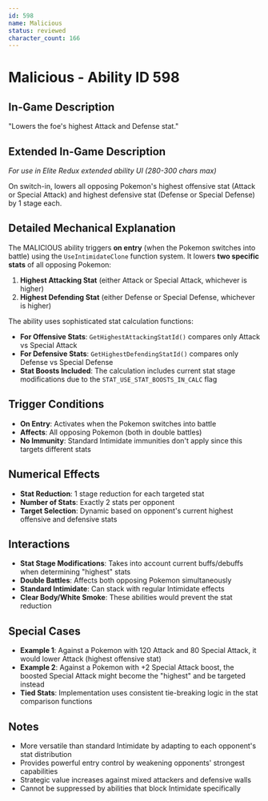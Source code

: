 ```yaml
---
id: 598
name: Malicious
status: reviewed
character_count: 166
---
```


# Malicious - Ability ID 598

## In-Game Description
"Lowers the foe's highest Attack and Defense stat."

## Extended In-Game Description
*For use in Elite Redux extended ability UI (280-300 chars max)*

On switch-in, lowers all opposing Pokemon's highest offensive stat (Attack or Special Attack) and highest defensive stat (Defense or Special Defense) by 1 stage each. 

## Detailed Mechanical Explanation

The MALICIOUS ability triggers **on entry** (when the Pokemon switches into battle) using the `UseIntimidateClone` function system. It lowers **two specific stats** of all opposing Pokemon:

1. **Highest Attacking Stat** (either Attack or Special Attack, whichever is higher)
2. **Highest Defending Stat** (either Defense or Special Defense, whichever is higher)

The ability uses sophisticated stat calculation functions:
- **For Offensive Stats**: `GetHighestAttackingStatId()` compares only Attack vs Special Attack
- **For Defensive Stats**: `GetHighestDefendingStatId()` compares only Defense vs Special Defense
- **Stat Boosts Included**: The calculation includes current stat stage modifications due to the `STAT_USE_STAT_BOOSTS_IN_CALC` flag

## Trigger Conditions

- **On Entry**: Activates when the Pokemon switches into battle
- **Affects**: All opposing Pokemon (both in double battles)
- **No Immunity**: Standard Intimidate immunities don't apply since this targets different stats

## Numerical Effects

- **Stat Reduction**: 1 stage reduction for each targeted stat
- **Number of Stats**: Exactly 2 stats per opponent
- **Target Selection**: Dynamic based on opponent's current highest offensive and defensive stats

## Interactions

- **Stat Stage Modifications**: Takes into account current buffs/debuffs when determining "highest" stats
- **Double Battles**: Affects both opposing Pokemon simultaneously
- **Standard Intimidate**: Can stack with regular Intimidate effects
- **Clear Body/White Smoke**: These abilities would prevent the stat reduction

## Special Cases

- **Example 1**: Against a Pokemon with 120 Attack and 80 Special Attack, it would lower Attack (highest offensive stat)
- **Example 2**: Against a Pokemon with +2 Special Attack boost, the boosted Special Attack might become the "highest" and be targeted instead
- **Tied Stats**: Implementation uses consistent tie-breaking logic in the stat comparison functions

## Notes

- More versatile than standard Intimidate by adapting to each opponent's stat distribution
- Provides powerful entry control by weakening opponents' strongest capabilities
- Strategic value increases against mixed attackers and defensive walls
- Cannot be suppressed by abilities that block Intimidate specifically